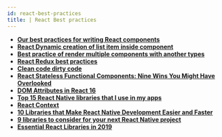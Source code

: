 ```yaml
---
id: react-best-practices
title: | React Best practices
---
```


- [**Our best practices for writing React components**](https://engineering.musefind.com/our-best-practices-for-writing-react-components-dec3eb5c3fc8)
- [**React Dynamic creation of list item inside component**](https://stackoverflow.com/questions/46514351/react-dynamic-creation-of-list-item-inside-component)
- [**Best practice of render multiple components with another types**](https://github.com/airbnb/javascript/issues/1119)
- [**React Redux best practices**](https://github.com/Salesfloor/architecture/wiki/React-Redux-best-practices)
- [**Clean code dirty code**](https://americanexpress.io/clean-code-dirty-code/)
- [**React Stateless Functional Components: Nine Wins You Might Have Overlooked**](https://hackernoon.com/react-stateless-functional-components-nine-wins-you-might-have-overlooked-997b0d933dbc)
- [**DOM Attributes in React 16**](https://reactjs.org/blog/2017/09/08/dom-attributes-in-react-16.html)
- [**Top 15 React Native libraries that I use in my apps**](https://codingislove.com/top-15-react-native-libraries/)
- [**React Context**](https://reactjs.org/docs/context.html)
- [**10 Libraries that Make React Native Development Easier and Faster**](https://www.moveoapps.com/blog/libraries-that-make-react-native-development-easier-and-faster/)
- [**9 libraries to consider for your next React Native project**](https://blog.kiprosh.com/9-libraries-to-consider-for-your-next-react-native-project-723f179d4764/)
- [**Essential React Libraries in 2019**](https://www.robinwieruch.de/essential-react-libraries-framework/)

<!-- - [****](https://hackernoon.com/set-up-eslint-in-atom-83dfb3d34fdf)
- [****]() -->
